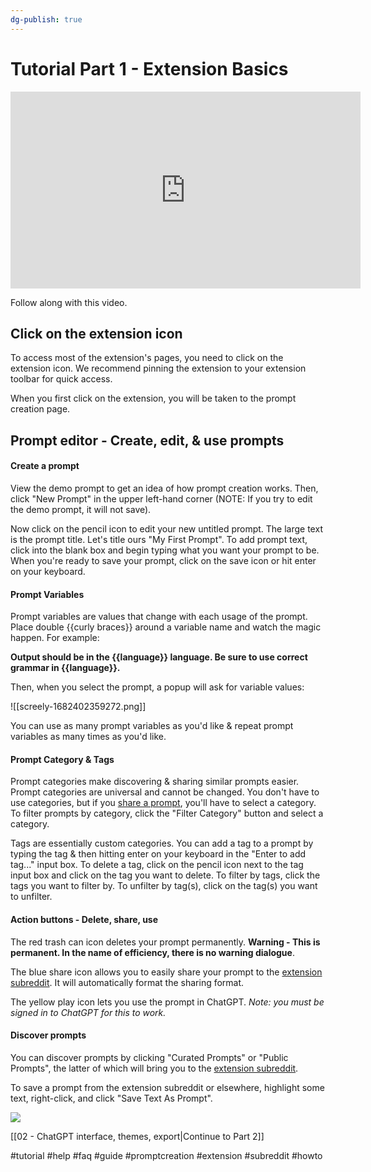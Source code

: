 ```yaml
---
dg-publish: true
---
```

# Tutorial Part 1 - Extension Basics

<iframe width="560" height="315" src="https://www.youtube-nocookie.com/embed/eboVpzh8Qbc" title="YouTube video player" frameborder="0" allow="accelerometer; autoplay; clipboard-write; encrypted-media; gyroscope; picture-in-picture; web-share" allowfullscreen></iframe>

Follow along with this video. 

## Click on the extension icon 
To access most of the extension's pages, you need to click on the extension icon. We  recommend pinning the extension to your extension toolbar for quick access. 

When you first click on the extension, you will be taken to the prompt creation page. 

## Prompt editor - Create, edit, & use prompts

#### Create a prompt
View the demo prompt to get an idea of how prompt creation works. Then, click "New Prompt" in the upper left-hand corner (NOTE: If you try to edit the demo prompt, it will not save).  

Now click on the pencil icon to edit your new untitled prompt. The large text is the prompt title. 
Let's title ours "My First Prompt". To add prompt text, click into the blank box and begin typing what you want your prompt to be. When you're ready to save your prompt, click on the save icon or hit enter on your keyboard. 

#### Prompt Variables 
Prompt variables are values that change with each usage of the prompt. Place double \{\{curly braces\}\} around a variable name and watch the magic happen.  For example:

**Output should be in the \{\{language\}\} language. Be sure to use correct grammar in \{\{language\}\}.**

Then, when you select the prompt, a popup will ask for variable values: 

![[screely-1682402359272.png]]

You can use as many prompt variables as you'd like & repeat prompt variables as many times as you'd like. 

#### Prompt Category & Tags
Prompt categories make discovering & sharing similar prompts easier. Prompt categories are universal and cannot be changed. You don't have to use categories, but if you [share a prompt](https://www.reddit.com/r/ChatGPTPromptGenius/), you'll have to select a category. To filter prompts by category, click the "Filter Category" button and select a category.

Tags are essentially custom categories. You can add a tag to a prompt by typing the tag & then hitting enter on your keyboard in the "Enter to add tag..." input box. To delete a tag, click on the pencil icon next to the tag input box and click on the tag you want to delete. To filter by tags, click the tags you want to filter by. To unfilter by tag(s), click on the tag(s) you want to unfilter. 

#### Action buttons - Delete, share, use
The red trash can icon deletes your prompt permanently. **Warning - This is permanent. In the name of efficiency, there is no warning dialogue**. 

The blue share icon allows you to easily share your prompt to the [extension subreddit](https://www.reddit.com/r/ChatGPTPromptGenius/). It will automatically format the sharing format. 

The yellow play icon lets you use the prompt in ChatGPT. *Note: you must be signed in to ChatGPT for this to work.*

#### Discover prompts
You can discover prompts by clicking "Curated Prompts" or "Public Prompts", the latter of which will bring you to the [extension subreddit](https://www.reddit.com/r/ChatGPTPromptGenius/). 

To save a prompt from the extension subreddit or elsewhere, highlight some text, right-click, and click "Save Text As Prompt". 

<img src="https://github.com/benf2004/ChatGPT-Prompt-Genius/raw/master/public/images/RightClickSave.webp">

[[02 - ChatGPT interface, themes, export|Continue to Part 2]]

#tutorial #help #faq #guide #promptcreation #extension #subreddit #howto 
